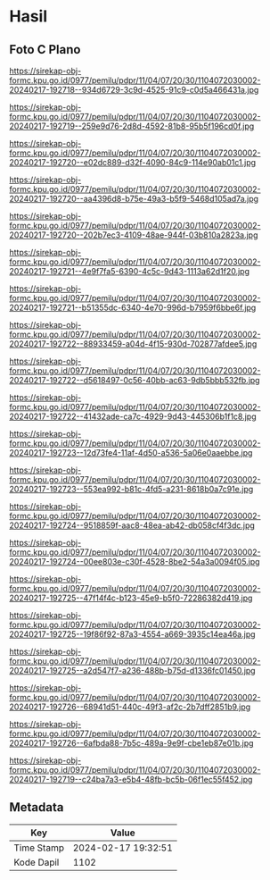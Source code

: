 # Hasil

## Foto C Plano

https://sirekap-obj-formc.kpu.go.id/0977/pemilu/pdpr/11/04/07/20/30/1104072030002-20240217-192718--934d6729-3c9d-4525-91c9-c0d5a466431a.jpg

https://sirekap-obj-formc.kpu.go.id/0977/pemilu/pdpr/11/04/07/20/30/1104072030002-20240217-192719--259e9d76-2d8d-4592-81b8-95b5f196cd0f.jpg

https://sirekap-obj-formc.kpu.go.id/0977/pemilu/pdpr/11/04/07/20/30/1104072030002-20240217-192720--e02dc889-d32f-4090-84c9-114e90ab01c1.jpg

https://sirekap-obj-formc.kpu.go.id/0977/pemilu/pdpr/11/04/07/20/30/1104072030002-20240217-192720--aa4396d8-b75e-49a3-b5f9-5468d105ad7a.jpg

https://sirekap-obj-formc.kpu.go.id/0977/pemilu/pdpr/11/04/07/20/30/1104072030002-20240217-192720--202b7ec3-4109-48ae-944f-03b810a2823a.jpg

https://sirekap-obj-formc.kpu.go.id/0977/pemilu/pdpr/11/04/07/20/30/1104072030002-20240217-192721--4e9f7fa5-6390-4c5c-9d43-1113a62d1f20.jpg

https://sirekap-obj-formc.kpu.go.id/0977/pemilu/pdpr/11/04/07/20/30/1104072030002-20240217-192721--b51355dc-6340-4e70-996d-b7959f6bbe6f.jpg

https://sirekap-obj-formc.kpu.go.id/0977/pemilu/pdpr/11/04/07/20/30/1104072030002-20240217-192722--88933459-a04d-4f15-930d-702877afdee5.jpg

https://sirekap-obj-formc.kpu.go.id/0977/pemilu/pdpr/11/04/07/20/30/1104072030002-20240217-192722--d5618497-0c56-40bb-ac63-9db5bbb532fb.jpg

https://sirekap-obj-formc.kpu.go.id/0977/pemilu/pdpr/11/04/07/20/30/1104072030002-20240217-192722--41432ade-ca7c-4929-9d43-445306b1f1c8.jpg

https://sirekap-obj-formc.kpu.go.id/0977/pemilu/pdpr/11/04/07/20/30/1104072030002-20240217-192723--12d73fe4-11af-4d50-a536-5a06e0aaebbe.jpg

https://sirekap-obj-formc.kpu.go.id/0977/pemilu/pdpr/11/04/07/20/30/1104072030002-20240217-192723--553ea992-b81c-4fd5-a231-8618b0a7c91e.jpg

https://sirekap-obj-formc.kpu.go.id/0977/pemilu/pdpr/11/04/07/20/30/1104072030002-20240217-192724--9518859f-aac8-48ea-ab42-db058cf4f3dc.jpg

https://sirekap-obj-formc.kpu.go.id/0977/pemilu/pdpr/11/04/07/20/30/1104072030002-20240217-192724--00ee803e-c30f-4528-8be2-54a3a0094f05.jpg

https://sirekap-obj-formc.kpu.go.id/0977/pemilu/pdpr/11/04/07/20/30/1104072030002-20240217-192725--47f14f4c-b123-45e9-b5f0-72286382d419.jpg

https://sirekap-obj-formc.kpu.go.id/0977/pemilu/pdpr/11/04/07/20/30/1104072030002-20240217-192725--19f86f92-87a3-4554-a669-3935c14ea46a.jpg

https://sirekap-obj-formc.kpu.go.id/0977/pemilu/pdpr/11/04/07/20/30/1104072030002-20240217-192725--a2d547f7-a236-488b-b75d-d1336fc01450.jpg

https://sirekap-obj-formc.kpu.go.id/0977/pemilu/pdpr/11/04/07/20/30/1104072030002-20240217-192726--68941d51-440c-49f3-af2c-2b7dff2851b9.jpg

https://sirekap-obj-formc.kpu.go.id/0977/pemilu/pdpr/11/04/07/20/30/1104072030002-20240217-192726--6afbda88-7b5c-489a-9e9f-cbe1eb87e01b.jpg

https://sirekap-obj-formc.kpu.go.id/0977/pemilu/pdpr/11/04/07/20/30/1104072030002-20240217-192719--c24ba7a3-e5b4-48fb-bc5b-06f1ec55f452.jpg


## Metadata

| Key        | Value               |
| ---------- | ------------------- |
| Time Stamp | 2024-02-17 19:32:51 |
| Kode Dapil | 1102                |



